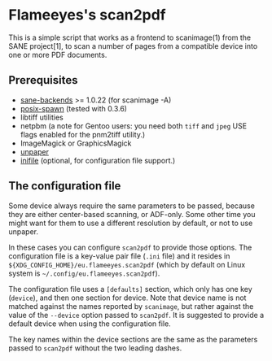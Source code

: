 Flameeyes's scan2pdf
====================

This is a simple script that works as a frontend to scanimage(1) from
the SANE project[1], to scan a number of pages from a compatible
device into one or more PDF documents.

Prerequisites
-------------

 - [sane-backends](http://www.sane-project.org/) >= 1.0.22 (for scanimage -A)
 - [posix-spawn](https://github.com/rtomayko/posix-spawn/) (tested with 0.3.6)
 - libtiff utilities
 - netpbm (a note for Gentoo users: you need both `tiff` and `jpeg`
   USE flags enabled for the pnm2tiff utility.)
 - ImageMagick or GraphicsMagick
 - [unpaper](https://github.com/Flameeyes/unpaper/)
 - [inifile](https://rubygems.org/gems/inifile) (optional, for
   configuration file support.)

The configuration file
----------------------

Some device always require the same parameters to be passed, because
they are either center-based scanning, or ADF-only. Some other time
you might want for them to use a different resolution by default, or
not to use unpaper.

In these cases you can configure `scan2pdf` to provide those
options. The configuration file is a key-value pair file (`.ini` file)
and it resides in `${XDG_CONFIG_HOME}/eu.flameeyes.scan2pdf` (which by
default on Linux system is `~/.config/eu.flameeyes.scan2pdf`).

The configuration file uses a `[defaults]` section, which only has one
key (`device`), and then one section for device. Note that device name
is not matched against the names reported by `scanimage`, but rather
against the value of the `--device` option passed to `scan2pdf`. It is
suggested to provide a default device when using the configuration
file.

The key names within the device sections are the same as the
parameters passed to `scan2pdf` without the two leading dashes.
